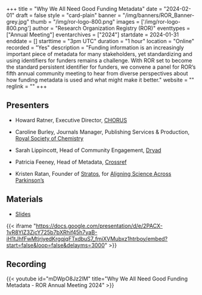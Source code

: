 +++
title = "Why We All Need Good Funding Metadata" 
date = "2024-02-01" 
draft = false 
style = "card-plain" 
banner = "/img/banners/ROR_Banner-grey.jpg" 
thumb = "/img/ror-logo-800.png" 
images = ['/img/ror-logo-800.png']
author = "Research Organization Registry (ROR)" 
eventtypes = ["Annual Meeting"]
eventarchives = ["2024"]
startdate = 2024-01-31
enddate = []
starttime = "3pm UTC"
duration = "1 hour"
location = "Online"
recorded = "Yes"
description = "Funding information is an increasingly important piece of metadata for many stakeholders, yet standardizing and using identifiers for funders remains a challenge. With ROR set to become the standard persistent identifier for funders, we convene a panel for ROR’s fifth annual community meeting to hear from diverse perspectives about how funding metadata is used and what might make it better."
website = ""
reglink = ""
+++

## Presenters
- Howard Ratner, Executive Director, [CHORUS](https://chorusaccess.org)

- Caroline Burley, Journals Manager, Publishing Services & Production, [Royal Society of Chemistry](https://rsc.org)

- Sarah Lippincott, Head of Community Engagement, [Dryad](https://datadryad.org/)

- Patricia Feeney, Head of Metadata, [Crossref](https://www.crossref.org)

- Kristen Ratan, Founder of [Stratos](https://strategiesos.org/), for [Aligning Science Across Parkinson’s](https://parkinsonsroadmap.org/)

## Materials

- [Slides](https://docs.google.com/presentation/d/1i7yX6mb-PIwc_BMGiHspnrLL0sImflfritbvqJs135c/edit?usp=sharing)

{{< iframe "https://docs.google.com/presentation/d/e/2PACX-1vR8YlZ3ZjcY725b7bXRhif45h7yaB-iH1tJhfFwMtjrjyedKrgqjqFTxdbuS7_fmiXVMubxz1htrboy/embed?start=false&loop=false&delayms=3000" >}}

## Recording 

{{< youtube id="mDWpO8Jz2lM" title="Why We All Need Good Funding Metadata - ROR Annual Meeting 2024" >}}
